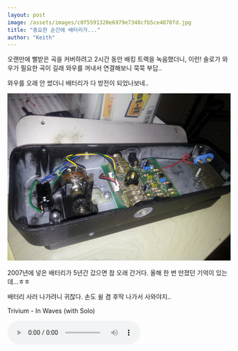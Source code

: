 ```yaml
---
layout: post
image: /assets/images/c0f5591320e6979e7348cfb5ce4878fd.jpg
title: "중요한 순간에 배터리가..."
author: "Keith"
---
```



오랜만에 삘받은 곡을 커버하려고 2시간 동안 배킹 트랙을 녹음했더니, 이런! 솔로가 와우가 필요한 곡이 길래 와우를 꺼내서 연결해보니 묵묵 부답..




와우를 오래 안 썼더니 배터리가 다 방전이 되었나보네..






![image](/assets/images/c0f5591320e6979e7348cfb5ce4878fd.jpg)







2007년에 넣은 배터리가 5년간 갔으면 참 오래 간거다. 올해 한 번 만졌던 기억이 있는데...ㅎㅎ




 배터리 사러 나가려니 귀찮다. 손도 쉴 겸 후딱 나가서 사와야지..




Trivium - In Waves (with Solo)




<audio src="/assets/images/95257484d84531052c05484313e4a657.mp3" controls preload></audio>







